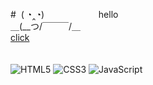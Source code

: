 #&nbsp;&nbsp;( ◔‸◔)&nbsp;&nbsp;&nbsp;&nbsp;&nbsp;&nbsp;&nbsp;&nbsp;&nbsp;&nbsp;&nbsp;&nbsp;&nbsp;&nbsp;&nbsp;&nbsp;&nbsp;&nbsp;&nbsp;&nbsp;&nbsp;&nbsp;hello<br>＿(__つ/￣￣￣/＿<br>
[click](http://qkl1011.dothome.co.kr/)<br><br><br>
![HTML5](https://img.shields.io/badge/-HTML5-E34F26?logo=html5&logoColor=white&style=flat)
![CSS3](https://img.shields.io/badge/-CSS3-1572B6?logo=css3&logoColor=white&style=flat)
![JavaScript](https://img.shields.io/badge/-JavaScript-F7DF1E?logo=javascript&logoColor=white&style=flat)
<!--
**jinbaekho/jinbaekho** is a ✨ _special_ ✨ repository because its `README.md` (this file) appears on your GitHub profile.

Here are some ideas to get you started:

- 🔭 I’m currently working on ...
- 🌱 I’m currently learning ...
- 👯 I’m looking to collaborate on ...
- 🤔 I’m looking for help with ...
- 💬 Ask me about ...
- 📫 How to reach me: ...
- 😄 Pronouns: ...
- ⚡ Fun fact: ...
-->
